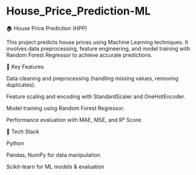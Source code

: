 # House_Price_Prediction-ML

🏠 House Price Prediction (HPP)

This project predicts house prices using Machine Learning techniques. It involves data preprocessing, feature engineering, and model training with Random Forest Regressor to achieve accurate predictions.

🔹 Key Features

Data cleaning and preprocessing (handling missing values, removing duplicates).

Feature scaling and encoding with StandardScaler and OneHotEncoder.

Model training using Random Forest Regressor.

Performance evaluation with MAE, MSE, and R² Score.

📂 Tech Stack

Python

Pandas, NumPy for data manipulation

Scikit-learn for ML models & evaluation

